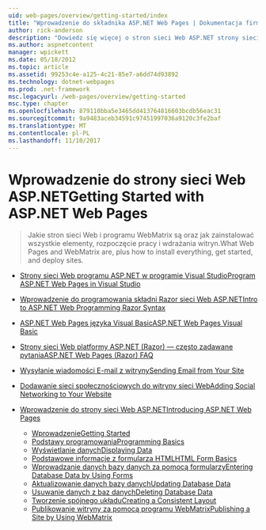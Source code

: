 ```yaml
---
uid: web-pages/overview/getting-started/index
title: "Wprowadzenie do składnika ASP.NET Web Pages | Dokumentacja firmy Microsoft"
author: rick-anderson
description: "Dowiedz się więcej o stron sieci Web ASP.NET strony sieci Web ASP.NET i Nowa składnia Razor oferują szybki, bezpośredni i nieskomplikowany sposób łączenia kodu serwera z HTML t..."
ms.author: aspnetcontent
manager: wpickett
ms.date: 05/18/2012
ms.topic: article
ms.assetid: 99253c4e-a125-4c21-85e7-a6dd74d93892
ms.technology: dotnet-webpages
ms.prod: .net-framework
msc.legacyurl: /web-pages/overview/getting-started
msc.type: chapter
ms.openlocfilehash: 879110bba5e3465dd413764816603bcdb56eac31
ms.sourcegitcommit: 9a9483aceb34591c97451997036a9120c3fe2baf
ms.translationtype: MT
ms.contentlocale: pl-PL
ms.lasthandoff: 11/10/2017
---
```

<a name="getting-started-with-aspnet-web-pages"></a><span data-ttu-id="abcd9-103">Wprowadzenie do strony sieci Web ASP.NET</span><span class="sxs-lookup"><span data-stu-id="abcd9-103">Getting Started with ASP.NET Web Pages</span></span>
====================
> <span data-ttu-id="abcd9-104">Jakie stron sieci Web i programu WebMatrix są oraz jak zainstalować wszystkie elementy, rozpoczęcie pracy i wdrażania witryn.</span><span class="sxs-lookup"><span data-stu-id="abcd9-104">What Web Pages and WebMatrix are, plus how to install everything, get started, and deploy sites.</span></span>


- [<span data-ttu-id="abcd9-105">Strony sieci Web programu ASP.NET w programie Visual Studio</span><span class="sxs-lookup"><span data-stu-id="abcd9-105">Program ASP.NET Web Pages in Visual Studio</span></span>](program-asp-net-web-pages-in-visual-studio.md)
- [<span data-ttu-id="abcd9-106">Wprowadzenie do programowania składni Razor sieci Web ASP.NET</span><span class="sxs-lookup"><span data-stu-id="abcd9-106">Intro to ASP.NET Web Programming Razor Syntax</span></span>](introducing-razor-syntax-c.md)
- [<span data-ttu-id="abcd9-107">ASP.NET Web Pages języka Visual Basic</span><span class="sxs-lookup"><span data-stu-id="abcd9-107">ASP.NET Web Pages Visual Basic</span></span>](introducing-razor-syntax-vb.md)
- [<span data-ttu-id="abcd9-108">Strony sieci Web platformy ASP.NET (Razor) — często zadawane pytania</span><span class="sxs-lookup"><span data-stu-id="abcd9-108">ASP.NET Web Pages (Razor) FAQ</span></span>](aspnet-web-pages-razor-faq.md)
- [<span data-ttu-id="abcd9-109">Wysyłanie wiadomości E-mail z witryny</span><span class="sxs-lookup"><span data-stu-id="abcd9-109">Sending Email from Your Site</span></span>](11-adding-email-to-your-web-site.md)
- [<span data-ttu-id="abcd9-110">Dodawanie sieci społecznościowych do witryny sieci Web</span><span class="sxs-lookup"><span data-stu-id="abcd9-110">Adding Social Networking to Your Website</span></span>](13-adding-social-networking-to-your-web-site.md)
- [<span data-ttu-id="abcd9-111">Wprowadzenie do strony sieci Web ASP.NET</span><span class="sxs-lookup"><span data-stu-id="abcd9-111">Introducing ASP.NET Web Pages</span></span>](introducing-aspnet-web-pages-2/index.md)

    - [<span data-ttu-id="abcd9-112">Wprowadzenie</span><span class="sxs-lookup"><span data-stu-id="abcd9-112">Getting Started</span></span>](introducing-aspnet-web-pages-2/getting-started.md)
    - [<span data-ttu-id="abcd9-113">Podstawy programowania</span><span class="sxs-lookup"><span data-stu-id="abcd9-113">Programming Basics</span></span>](introducing-aspnet-web-pages-2/intro-to-web-pages-programming.md)
    - [<span data-ttu-id="abcd9-114">Wyświetlanie danych</span><span class="sxs-lookup"><span data-stu-id="abcd9-114">Displaying Data</span></span>](introducing-aspnet-web-pages-2/displaying-data.md)
    - [<span data-ttu-id="abcd9-115">Podstawowe informacje z formularza HTML</span><span class="sxs-lookup"><span data-stu-id="abcd9-115">HTML Form Basics</span></span>](introducing-aspnet-web-pages-2/form-basics.md)
    - [<span data-ttu-id="abcd9-116">Wprowadzanie danych bazy danych za pomocą formularzy</span><span class="sxs-lookup"><span data-stu-id="abcd9-116">Entering Database Data by Using Forms</span></span>](introducing-aspnet-web-pages-2/entering-data.md)
    - [<span data-ttu-id="abcd9-117">Aktualizowanie danych bazy danych</span><span class="sxs-lookup"><span data-stu-id="abcd9-117">Updating Database Data</span></span>](introducing-aspnet-web-pages-2/updating-data.md)
    - [<span data-ttu-id="abcd9-118">Usuwanie danych z baz danych</span><span class="sxs-lookup"><span data-stu-id="abcd9-118">Deleting Database Data</span></span>](introducing-aspnet-web-pages-2/deleting-data.md)
    - [<span data-ttu-id="abcd9-119">Tworzenie spójnego układu</span><span class="sxs-lookup"><span data-stu-id="abcd9-119">Creating a Consistent Layout</span></span>](introducing-aspnet-web-pages-2/layouts.md)
    - [<span data-ttu-id="abcd9-120">Publikowanie witryny za pomocą programu WebMatrix</span><span class="sxs-lookup"><span data-stu-id="abcd9-120">Publishing a Site by Using WebMatrix</span></span>](introducing-aspnet-web-pages-2/publishing.md)
